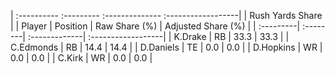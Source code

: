 | :---------- :--------- :-------------- :------------------|
|                      Rush Yards Share                     |
| Player    | Position | Raw Share (%) | Adjusted Share (%) |
| :---------| :--------| :-------------| :------------------|
| K.Drake   | RB       | 33.3          | 33.3               |
| C.Edmonds | RB       | 14.4          | 14.4               |
| D.Daniels | TE       | 0.0           | 0.0                |
| D.Hopkins | WR       | 0.0           | 0.0                |
| C.Kirk    | WR       | 0.0           | 0.0                |